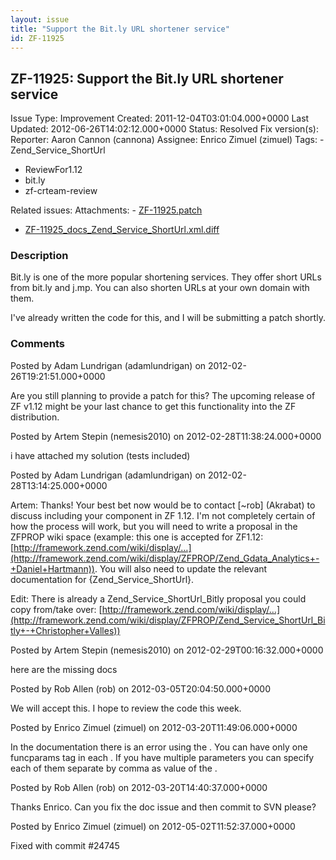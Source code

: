 ```yaml
---
layout: issue
title: "Support the Bit.ly URL shortener service"
id: ZF-11925
---
```


ZF-11925: Support the Bit.ly URL shortener service
--------------------------------------------------

 Issue Type: Improvement Created: 2011-12-04T03:01:04.000+0000 Last Updated: 2012-06-26T14:02:12.000+0000 Status: Resolved Fix version(s): 
 Reporter:  Aaron Cannon (cannona)  Assignee:  Enrico Zimuel (zimuel)  Tags: - Zend\_Service\_ShortUrl
- ReviewFor1.12
- bit.ly
- zf-crteam-review
 
 Related issues: 
 Attachments: - [ZF-11925.patch](/issues/secure/attachment/14942/ZF-11925.patch)
- [ZF-11925\_docs\_Zend\_Service\_ShortUrl.xml.diff](/issues/secure/attachment/14944/ZF-11925_docs_Zend_Service_ShortUrl.xml.diff)
 
### Description

Bit.ly is one of the more popular shortening services. They offer short URLs from bit.ly and j.mp. You can also shorten URLs at your own domain with them.

I've already written the code for this, and I will be submitting a patch shortly.

 

 

### Comments

Posted by Adam Lundrigan (adamlundrigan) on 2012-02-26T19:21:51.000+0000

Are you still planning to provide a patch for this? The upcoming release of ZF v1.12 might be your last chance to get this functionality into the ZF distribution.

 

 

Posted by Artem Stepin (nemesis2010) on 2012-02-28T11:38:24.000+0000

i have attached my solution (tests included)

 

 

Posted by Adam Lundrigan (adamlundrigan) on 2012-02-28T13:14:25.000+0000

Artem: Thanks! Your best bet now would be to contact [~rob] (Akrabat) to discuss including your component in ZF 1.12. I'm not completely certain of how the process will work, but you will need to write a proposal in the ZFPROP wiki space (example: this one is accepted for ZF1.12: [http://framework.zend.com/wiki/display/…](http://framework.zend.com/wiki/display/ZFPROP/Zend_Gdata_Analytics+-+Daniel+Hartmann)). You will also need to update the relevant documentation for {Zend\_Service\_ShortUrl}.

Edit: There is already a Zend\_Service\_ShortUrl\_Bitly proposal you could copy from/take over: [http://framework.zend.com/wiki/display/…](http://framework.zend.com/wiki/display/ZFPROP/Zend_Service_ShortUrl_Bitly+-+Christopher+Valles))

 

 

Posted by Artem Stepin (nemesis2010) on 2012-02-29T00:16:32.000+0000

here are the missing docs

 

 

Posted by Rob Allen (rob) on 2012-03-05T20:04:50.000+0000

We will accept this. I hope to review the code this week.

 

 

Posted by Enrico Zimuel (zimuel) on 2012-03-20T11:49:06.000+0000

In the documentation there is an error using the . You can have only one funcparams tag in each . If you have multiple parameters you can specify each of them separate by comma as value of the .

 

 

Posted by Rob Allen (rob) on 2012-03-20T14:40:37.000+0000

Thanks Enrico. Can you fix the doc issue and then commit to SVN please?

 

 

Posted by Enrico Zimuel (zimuel) on 2012-05-02T11:52:37.000+0000

Fixed with commit #24745

 

 